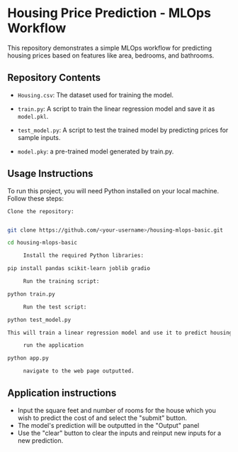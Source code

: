 # Housing Price Prediction - MLOps Workflow

 

This repository demonstrates a simple MLOps workflow for predicting housing prices based on features like area, bedrooms, and bathrooms.

 

## Repository Contents

- `Housing.csv`: The dataset used for training the model.

- `train.py`: A script to train the linear regression model and save it as `model.pkl`.

- `test_model.py`: A script to test the trained model by predicting prices for sample inputs.
  
- `model.pky`: a pre-trained model generated by train.py. 

 

## Usage Instructions

To run this project, you will need Python installed on your local machine. Follow these steps:

 

    Clone the repository:

   ```bash

   git clone https://github.com/<your-username>/housing-mlops-basic.git

   cd housing-mlops-basic

        Install the required Python libraries:

pip install pandas scikit-learn joblib gradio

        Run the training script:

python train.py

        Run the test script:

python test_model.py

This will train a linear regression model and use it to predict housing prices.

        run the application

python app.py

        navigate to the web page outputted.
```

## Application instructions
 - Input the square feet and number of rooms for the house which you wish to predict the cost of and select the "submit" button.
 - The model's prediction will be outputted in the "Output" panel
 - Use the "clear" button to clear the inputs and reinput new inputs for a new prediction.
